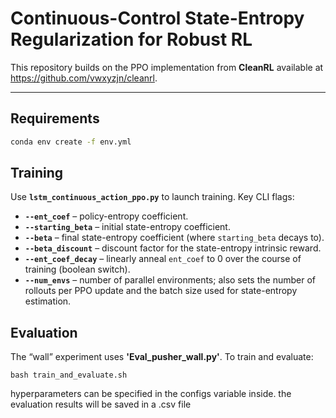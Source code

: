 

# Continuous-Control State-Entropy Regularization for Robust RL

This repository builds on the PPO implementation from **CleanRL** available at  https://github.com/vwxyzjn/cleanrl.

---

## Requirements

```bash
conda env create -f env.yml
```

## Training

Use **`lstm_continuous_action_ppo.py`** to launch training. Key CLI flags:

- **`--ent_coef`** – policy-entropy coefficient.
- **`--starting_beta`** – initial state-entropy coefficient.
- **`--beta`** – final state-entropy coefficient (where `starting_beta` decays to).
- **`--beta_discount`** – discount factor for the state-entropy intrinsic reward.
- **`--ent_coef_decay`** – linearly anneal `ent_coef` to 0 over the course of training (boolean switch).
- **`--num_envs`** – number of parallel environments; also sets the number of rollouts per PPO update and the batch size used for state-entropy estimation.


## Evaluation

The “wall” experiment uses **'Eval_pusher_wall.py'**. To train and evaluate:

```eval
bash train_and_evaluate.sh
```
hyperparameters can be specified in the configs variable inside.
the evaluation results will be saved in a .csv file

 
